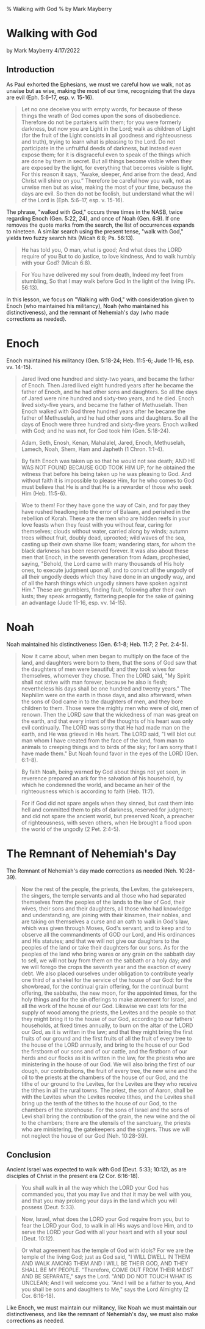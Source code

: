 % Walking with God
% by Mark Mayberry

# Walking with God

by Mark Mayberry
4/17/2022

## Introduction

As Paul exhorted the Ephesians, we must we careful how we walk, not as unwise but as wise, making the most of our time, recognizing that the days are evil (Eph. 5:6–17, esp. v. 15-16).


> Let no one deceive you with empty words, for because of these things the wrath of God comes upon the sons of disobedience. Therefore do not be partakers with them; for you were formerly darkness, but now you are Light in the Lord; walk as children of Light (for the fruit of the Light consists in all goodness and righteousness and truth), trying to learn what is pleasing to the Lord. Do not participate in the unfruitful deeds of darkness, but instead even expose them; for it is disgraceful even to speak of the things which are done by them in secret. But all things become visible when they are exposed by the light, for everything that becomes visible is light. For this reason it says, “Awake, sleeper, And arise from the dead, And Christ will shine on you.” Therefore be careful how you walk, not as unwise men but as wise, making the most of your time, because the days are evil. So then do not be foolish, but understand what the will of the Lord is (Eph. 5:6–17, esp. v. 15-16).

The phrase, "walked with God," occurs three times in the NASB, twice regarding Enoch (Gen. 5:22, 24), and once of Noah (Gen. 6:9). If one removes the quote marks from the search, the list of occurrences expands to nineteen. A similar search using the present tense, "walk with God," yields two fuzzy search hits (Micah 6:8; Ps. 56:13).

> He has told you, O man, what is good; And what does the LORD require of you But to do justice, to love kindness, And to walk humbly with your God? (Micah 6:8).

> For You have delivered my soul from death, Indeed my feet from stumbling, So that I may walk before God In the light of the living (Ps. 56:13).

In this lesson, we focus on "Walking with God," with consideration given to Enoch (who maintained his militancy), Noah (who maintained his distinctiveness), and the remnant of Nehemiah's day (who made corrections as needed).

# Enoch

Enoch maintained his militancy (Gen. 5:18-24; Heb. 11:5-6; Jude 11-16, esp. vv. 14-15).

> Jared lived one hundred and sixty-two years, and became the father of Enoch. Then Jared lived eight hundred years after he became the father of Enoch, and he had other sons and daughters. So all the days of Jared were nine hundred and sixty-two years, and he died.
Enoch lived sixty-five years, and became the father of Methuselah. Then Enoch walked with God three hundred years after he became the father of Methuselah, and he had other sons and daughters. So all the days of Enoch were three hundred and sixty-five years. Enoch walked with God; and he was not, for God took him (Gen. 5:18-24).

> Adam, Seth, Enosh, Kenan, Mahalalel, Jared, Enoch, Methuselah, Lamech, Noah, Shem, Ham and Japheth (1 Chron. 1:1-4).

> By faith Enoch was taken up so that he would not see death; AND HE WAS NOT FOUND BECAUSE GOD TOOK HIM UP; for he obtained the witness that before his being taken up he was pleasing to God. And without faith it is impossible to please Him, for he who comes to God must believe that He is and that He is a rewarder of those who seek Him (Heb. 11:5-6).

> Woe to them! For they have gone the way of Cain, and for pay they have rushed headlong into the error of Balaam, and perished in the rebellion of Korah. These are the men who are hidden reefs in your love feasts when they feast with you without fear, caring for themselves; clouds without water, carried along by winds; autumn trees without fruit, doubly dead, uprooted; wild waves of the sea, casting up their own shame like foam; wandering stars, for whom the black darkness has been reserved forever. It was also about these men that Enoch, in the seventh generation from Adam, prophesied, saying, "Behold, the Lord came with many thousands of His holy ones, to execute judgment upon all, and to convict all the ungodly of all their ungodly deeds which they have done in an ungodly way, and of all the harsh things which ungodly sinners have spoken against Him." These are grumblers, finding fault, following after their own lusts; they speak arrogantly, flattering people for the sake of gaining an advantage (Jude 11-16, esp. vv. 14-15).
 

# Noah

Noah maintained his distinctiveness (Gen. 6:1-8; Heb. 11:7; 2 Pet. 2:4-5).

> Now it came about, when men began to multiply on the face of the land, and daughters were born to them, that the sons of God saw that the daughters of men were beautiful; and they took wives for themselves, whomever they chose. Then the LORD said, "My Spirit shall not strive with man forever, because he also is flesh; nevertheless his days shall be one hundred and twenty years." The Nephilim were on the earth in those days, and also afterward, when the sons of God came in to the daughters of men, and they bore children to them. Those were the mighty men who were of old, men of renown. Then the LORD saw that the wickedness of man was great on the earth, and that every intent of the thoughts of his heart was only evil continually. The LORD was sorry that He had made man on the earth, and He was grieved in His heart. The LORD said, "I will blot out man whom I have created from the face of the land, from man to animals to creeping things and to birds of the sky; for I am sorry that I have made them." But Noah found favor in the eyes of the LORD (Gen. 6:1-8).

> By faith Noah, being warned by God about things not yet seen, in reverence prepared an ark for the salvation of his household, by which he condemned the world, and became an heir of the righteousness which is according to faith (Heb. 11:7). 

> For if God did not spare angels when they sinned, but cast them into hell and committed them to pits of darkness, reserved for judgment; and did not spare the ancient world, but preserved Noah, a preacher of righteousness, with seven others, when He brought a flood upon the world of the ungodly (2 Pet. 2:4-5).

# The Remnant of Nehemiah's Day

The Remnant of Nehemiah's day made corrections as needed (Neh. 10:28-39).

> Now the rest of the people, the priests, the Levites, the gatekeepers, the singers, the temple servants and all those who had separated themselves from the peoples of the lands to the law of God, their wives, their sons and their daughters, all those who had knowledge and understanding, are joining with their kinsmen, their nobles, and are taking on themselves a curse and an oath to walk in God's law, which was given through Moses, God's servant, and to keep and to observe all the commandments of GOD our Lord, and His ordinances and His statutes; and that we will not give our daughters to the peoples of the land or take their daughters for our sons. As for the peoples of the land who bring wares or any grain on the sabbath day to sell, we will not buy from them on the sabbath or a holy day; and we will forego the crops the seventh year and the exaction of every debt. We also placed ourselves under obligation to contribute yearly one third of a shekel for the service of the house of our God: for the showbread, for the continual grain offering, for the continual burnt offering, the sabbaths, the new moon, for the appointed times, for the holy things and for the sin offerings to make atonement for Israel, and all the work of the house of our God. Likewise we cast lots for the supply of wood among the priests, the Levites and the people so that they might bring it to the house of our God, according to our fathers' households, at fixed times annually, to burn on the altar of the LORD our God, as it is written in the law; and that they might bring the first fruits of our ground and the first fruits of all the fruit of every tree to the house of the LORD annually, and bring to the house of our God the firstborn of our sons and of our cattle, and the firstborn of our herds and our flocks as it is written in the law, for the priests who are ministering in the house of our God. We will also bring the first of our dough, our contributions, the fruit of every tree, the new wine and the oil to the priests at the chambers of the house of our God, and the tithe of our ground to the Levites, for the Levites are they who receive the tithes in all the rural towns. The priest, the son of Aaron, shall be with the Levites when the Levites receive tithes, and the Levites shall bring up the tenth of the tithes to the house of our God, to the chambers of the storehouse. For the sons of Israel and the sons of Levi shall bring the contribution of the grain, the new wine and the oil to the chambers; there are the utensils of the sanctuary, the priests who are ministering, the gatekeepers and the singers. Thus we will not neglect the house of our God (Neh. 10:28-39).

## Conclusion

Ancient Israel was expected to walk with God (Deut. 5:33; 10:12), as are disciples of Christ in the present era (2 Cor. 6:16-18).

> You shall walk in all the way which the LORD your God has commanded you, that you may live and that it may be well with you, and that you may prolong your days in the land which you will possess (Deut. 5:33).

> Now, Israel, what does the LORD your God require from you, but to fear the LORD your God, to walk in all His ways and love Him, and to serve the LORD your God with all your heart and with all your soul (Deut. 10:12).

> Or what agreement has the temple of God with idols? For we are the temple of the living God; just as God said, "I WILL DWELL IN THEM AND WALK AMONG THEM AND I WILL BE THEIR GOD, AND THEY SHALL BE MY PEOPLE. "Therefore, COME OUT FROM THEIR MIDST AND BE SEPARATE," says the Lord. "AND DO NOT TOUCH WHAT IS UNCLEAN; And I will welcome you. "And I will be a father to you, And you shall be sons and daughters to Me," says the Lord Almighty (2 Cor. 6:16-18).

Like Enoch, we must maintain our militancy, like Noah we must maintain our distinctiveness, and like the remnant of Nehemiah's day, we must also make corrections as needed.


